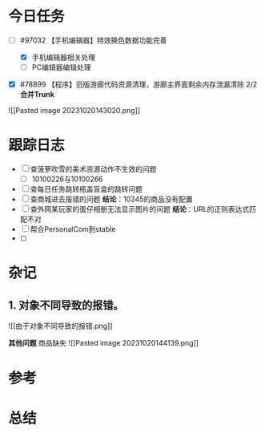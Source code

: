

# 今日任务

- [ ] #97032 【手机编辑器】特效换色数据功能完善
	- [x] 手机编辑器相关处理
	- [ ] PC编辑器编辑处理
- [x] #78899 【程序】旧版游廊代码资源清理，游廊主界面剩余内存泄漏清除 2/2
	**合并Trunk**



![[Pasted image 20231020143020.png]]

# 跟踪日志

- [ ] 查菠萝吹雪的美术资源动作不生效的问题
	- [ ] 10100226与10100266
- [ ] 查每日任务跳转瓶盖盲盒的跳转问题
- [ ] 查商城进去报错的问题
	**结论**：10345的商品没有配置
- [ ] 查外网某玩家的蛋仔相册无法显示图片的问题
	**结论**：URL的正则表达式匹配不对
- [ ] 帮合PersonalCom到stable
- [ ] 


# 杂记



## 1. 对象不同导致的报错。
![[由于对象不同导致的报错.png]]

**其他问题**
商品缺失
![[Pasted image 20231020144139.png]]

# 参考


# 总结
